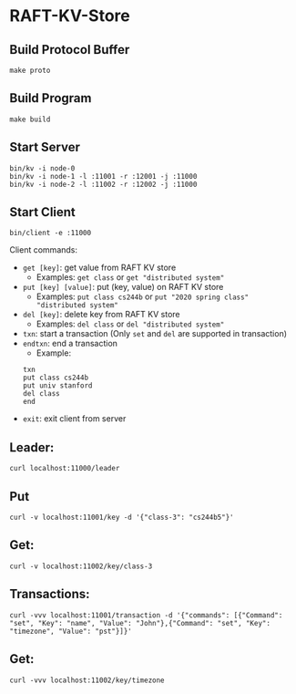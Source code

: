 # RAFT-KV-Store

## Build Protocol Buffer
```
make proto
```

## Build Program
```
make build
```

## Start Server
```
bin/kv -i node-0
bin/kv -i node-1 -l :11001 -r :12001 -j :11000
bin/kv -i node-2 -l :11002 -r :12002 -j :11000
```

## Start Client
```
bin/client -e :11000
```
Client commands:
- `get [key]`: get value from RAFT KV store
  - Examples: `get class` or `get "distributed system"`
- `put [key] [value]`: put (key, value) on RAFT KV store
  - Examples: `put class cs244b` or `put "2020 spring class" "distributed system"`
- `del [key]`: delete key from RAFT KV store
  - Examples: `del class` or `del "distributed system"`
- `txn`: start a transaction (Only `set` and `del` are supported in transaction)
- `endtxn`: end a transaction
  - Example:
   ```bazaar
   txn 
   put class cs244b
   put univ stanford
   del class
   end
   ```
- `exit`: exit client from server

## Leader:
```
curl localhost:11000/leader
```

## Put
```
curl -v localhost:11001/key -d '{"class-3": "cs244b5"}'
```

## Get:
```
curl -v localhost:11002/key/class-3
```

## Transactions:
```
curl -vvv localhost:11001/transaction -d '{"commands": [{"Command": "set", "Key": "name", "Value": "John"},{"Command": "set", "Key": "timezone", "Value": "pst"}]}'
```

## Get:
```
curl -vvv localhost:11002/key/timezone
```
